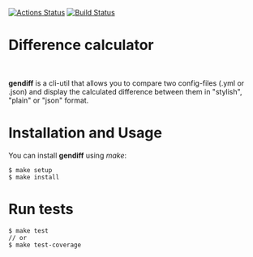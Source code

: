 [![Actions Status](https://github.com/Brelock/frontend-project-lvl2/workflows/hexlet-check/badge.svg)](https://github.com/Brelock/frontend-project-lvl2/actions/workflows/hexlet-check.yml)
[![Build Status](https://github.com/Brelock/frontend-project-lvl2/workflows/build/badge.svg)](https://github.com/Brelock/frontend-project-lvl2/actions/workflows/build.yml)


# Difference calculator 

<br>

**gendiff** is a cli-util that allows you to compare two config-files (.yml or .json) and display the calculated difference between them in "stylish", "plain" or "json" format. 
<br>

# Installation and Usage

You can install **gendiff** using *make*:
```
$ make setup
$ make install
```


# Run tests
```
$ make test
// or
$ make test-coverage
```